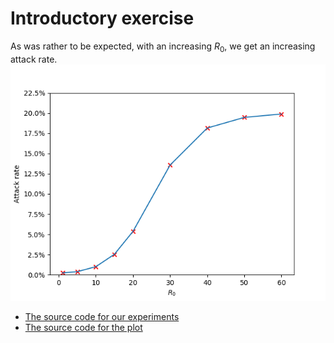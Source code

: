 # Introductory exercise

As was rather to be expected, with an increasing $R_0$, we get an increasing attack rate.
![A graph of the experiments](assets/images/introduction.png)

- [The source code for our experiments](assets/src/introduction.py)
- [The source code for the plot](assets/src/introduction-plot.py)
